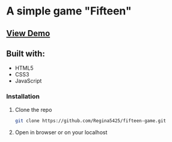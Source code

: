 # A simple game "Fifteen"

## <a href="https://regina5425.github.io/fifteen-game/">View Demo</a>

## Built with:
- HTML5
- CSS3
- JavaScript

### Installation

1. Clone the repo
   ```sh
   git clone https://github.com/Regina5425/fifteen-game.git
   ```
2. Open in browser or on your localhost
